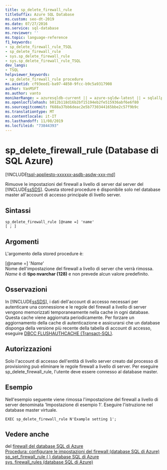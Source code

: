 ```yaml
---
title: sp_delete_firewall_rule
titleSuffix: Azure SQL Database
ms.custom: seo-dt-2019
ms.date: 07/27/2016
ms.service: sql-database
ms.reviewer: ''
ms.topic: language-reference
f1_keywords:
- sp_delete_firewall_rule_TSQL
- sp_delete_firewall_rule
- sys.sp_delete_firewall_rule
- sys.sp_delete_firewall_rule_TSQL
dev_langs:
- TSQL
helpviewer_keywords:
- sp_delete_firewall_rule procedure
ms.assetid: cf93eed1-ba97-4850-9fcc-b9c5a9317908
author: VanMSFT
ms.author: vanto
monikerRange: = azuresqldb-current || = azure-sqldw-latest || = sqlallproducts-allversions
ms.openlocfilehash: b012b118d16b2bf15194eb2fe515936abf6e6f80
ms.sourcegitcommit: f688a37bb6deac2e5b7730344165bbe2c57f9b9c
ms.translationtype: MT
ms.contentlocale: it-IT
ms.lasthandoff: 11/08/2019
ms.locfileid: "73844393"
---
```

# <a name="sp_delete_firewall_rule-azure-sql-database"></a>sp_delete_firewall_rule (Database di SQL Azure)
[!INCLUDE[tsql-appliesto-xxxxxx-asdb-asdw-xxx-md](../../includes/tsql-appliesto-xxxxxx-asdb-asdw-xxx-md.md)]

  Rimuove le impostazioni del firewall a livello di server dal server del [!INCLUDE[ssSDS](../../includes/sssds-md.md)]. Questa stored procedure è disponibile solo nel database master all'account di accesso principale di livello server.  

  
## <a name="syntax"></a>Sintassi  
  
```  
sp_delete_firewall_rule [@name =] 'name' 
[ ; ] 
```  
  
## <a name="arguments"></a>Argomenti  
 L'argomento della stored procedure è:  
  
 [@name =] '*Name*'  
 Nome dell'impostazione del firewall a livello di server che verrà rimossa. *Name* è di **tipo nvarchar (128)** e non prevede alcun valore predefinito.  
  
## <a name="remarks"></a>Osservazioni  
 In [!INCLUDE[ssSDS](../../includes/sssds-md.md)], i dati dell'account di accesso necessari per autenticare una connessione e le regole del firewall a livello di server vengono memorizzati temporaneamente nella cache in ogni database. Questa cache viene aggiornata periodicamente. Per forzare un aggiornamento della cache di autenticazione e assicurarsi che un database disponga della versione più recente della tabella di account di accesso, eseguire [DBCC FLUSHAUTHCACHE &#40;Transact-SQL&#41;](../../t-sql/database-console-commands/dbcc-flushauthcache-transact-sql.md).  
  
## <a name="permissions"></a>Autorizzazioni  
 Solo l'account di accesso dell'entità di livello server creato dal processo di provisioning può eliminare le regole firewall a livello di server. Per eseguire sp_delete_firewall_rule, l'utente deve essere connesso al database master.  
  
## <a name="example"></a>Esempio  
 Nell'esempio seguente viene rimossa l'impostazione del firewall a livello di server denominata 'Impostazione di esempio 1'. Eseguire l'istruzione nel database master virtuale.  
  
```   
EXEC sp_delete_firewall_rule N'Example setting 1';   
```  
  
## <a name="see-also"></a>Vedere anche  
   del [firewall del database SQL di Azure](https://azure.microsoft.com/documentation/articles/sql-database-firewall-configure/)  
 [Procedura: configurare le impostazioni del firewall (database SQL di Azure)](https://azure.microsoft.com/documentation/articles/sql-database-configure-firewall-settings/)   
 [sp_set_firewall_rule &#40; &#41; database SQL di Azure](../../relational-databases/system-stored-procedures/sp-set-firewall-rule-azure-sql-database.md)  
 [sys. firewall_rules &#40;database SQL di Azure&#41;](../../relational-databases/system-catalog-views/sys-firewall-rules-azure-sql-database.md)  
  
  


